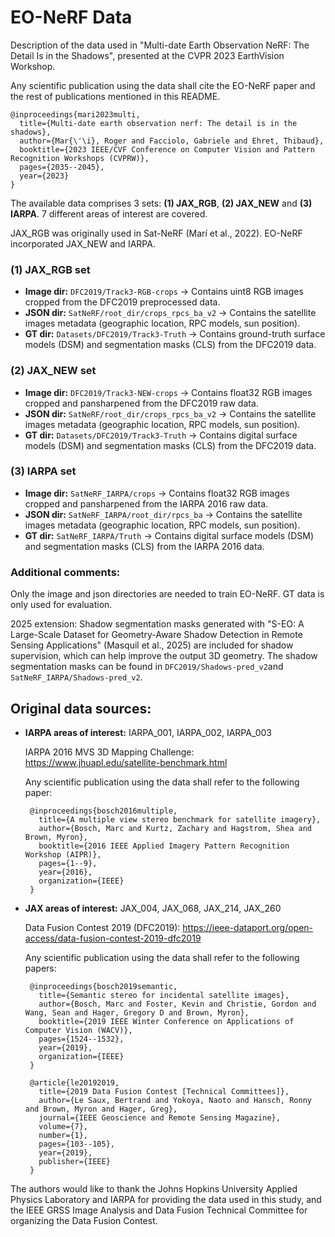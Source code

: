 # EO-NeRF Data

Description of the data used in "Multi-date Earth Observation NeRF: The Detail Is in the Shadows", presented at the CVPR 2023 EarthVision Workshop.

Any scientific publication using the data shall cite the EO-NeRF paper and the rest of publications mentioned in this README. 

```
@inproceedings{mari2023multi,
  title={Multi-date earth observation nerf: The detail is in the shadows},
  author={Mar{\'\i}, Roger and Facciolo, Gabriele and Ehret, Thibaud},
  booktitle={2023 IEEE/CVF Conference on Computer Vision and Pattern Recognition Workshops (CVPRW)},
  pages={2035--2045},
  year={2023}
}
```

The available data comprises 3 sets: **(1) JAX_RGB**, **(2) JAX_NEW** and **(3) IARPA**. 7 different areas of interest are covered.

JAX_RGB was originally used in Sat-NeRF (Marí et al., 2022). EO-NeRF incorporated JAX_NEW and IARPA.


### (1) JAX_RGB set

- **Image dir:** `DFC2019/Track3-RGB-crops` -> Contains uint8 RGB images cropped from the DFC2019 preprocessed data.
- **JSON dir:** `SatNeRF/root_dir/crops_rpcs_ba_v2` -> Contains the satellite images metadata (geographic location, RPC models, sun position).
- **GT dir:** `Datasets/DFC2019/Track3-Truth` -> Contains ground-truth surface models (DSM) and segmentation masks (CLS) from the DFC2019 data.

### (2) JAX_NEW set

- **Image dir:** `DFC2019/Track3-NEW-crops` -> Contains float32 RGB images cropped and pansharpened from the DFC2019 raw data.
- **JSON dir:** `SatNeRF/root_dir/crops_rpcs_ba_v2` -> Contains the satellite images metadata (geographic location, RPC models, sun position).
- **GT dir:** `Datasets/DFC2019/Track3-Truth` -> Contains digital surface models (DSM) and segmentation masks (CLS) from the DFC2019 data.

### (3) IARPA set

- **Image dir:** `SatNeRF_IARPA/crops` -> Contains float32 RGB images cropped and pansharpened from the IARPA 2016 raw data.
- **JSON dir:** `SatNeRF_IARPA/root_dir/rpcs_ba` -> Contains the satellite images metadata (geographic location, RPC models, sun position).
- **GT dir:** `SatNeRF_IARPA/Truth` -> Contains digital surface models (DSM) and segmentation masks (CLS) from the IARPA 2016 data.


### Additional comments:

Only the image and json directories are needed to train EO-NeRF. GT data is only used for evaluation.

2025 extension: Shadow segmentation masks generated with 
"S-EO: A Large-Scale Dataset for Geometry-Aware Shadow Detection in Remote Sensing Applications" (Masquil et al., 2025) are included for shadow supervision, which can help improve the output 3D geometry. The shadow segmentation masks can be found in `DFC2019/Shadows-pred_v2`and `SatNeRF_IARPA/Shadows-pred_v2`.


## Original data sources:

   - **IARPA areas of interest:** IARPA_001, IARPA_002, IARPA_003

     IARPA 2016 MVS 3D Mapping Challenge:
     https://www.jhuapl.edu/satellite-benchmark.html

     Any scientific publication using the data shall refer to the following paper:
     ```
      @inproceedings{bosch2016multiple,
        title={A multiple view stereo benchmark for satellite imagery},
        author={Bosch, Marc and Kurtz, Zachary and Hagstrom, Shea and Brown, Myron},
        booktitle={2016 IEEE Applied Imagery Pattern Recognition Workshop (AIPR)},
        pages={1--9},
        year={2016},
        organization={IEEE}
      }
      ```

   - **JAX areas of interest:** JAX_004, JAX_068, JAX_214, JAX_260
     
     Data Fusion Contest 2019 (DFC2019):
     https://ieee-dataport.org/open-access/data-fusion-contest-2019-dfc2019

     Any scientific publication using the data shall refer to the following papers:
     ```
      @inproceedings{bosch2019semantic,
        title={Semantic stereo for incidental satellite images},
        author={Bosch, Marc and Foster, Kevin and Christie, Gordon and Wang, Sean and Hager, Gregory D and Brown, Myron},
        booktitle={2019 IEEE Winter Conference on Applications of Computer Vision (WACV)},
        pages={1524--1532},
        year={2019},
        organization={IEEE}
      }
      ```

     ```
      @article{le20192019,
        title={2019 Data Fusion Contest [Technical Committees]},
        author={Le Saux, Bertrand and Yokoya, Naoto and Hansch, Ronny and Brown, Myron and Hager, Greg},
        journal={IEEE Geoscience and Remote Sensing Magazine},
        volume={7},
        number={1},
        pages={103--105},
        year={2019},
        publisher={IEEE}
      }
      ```

The authors would like to thank the Johns Hopkins University Applied Physics Laboratory and IARPA for providing the data used in this study, and the IEEE GRSS Image Analysis and Data Fusion Technical Committee for organizing the Data Fusion Contest.

